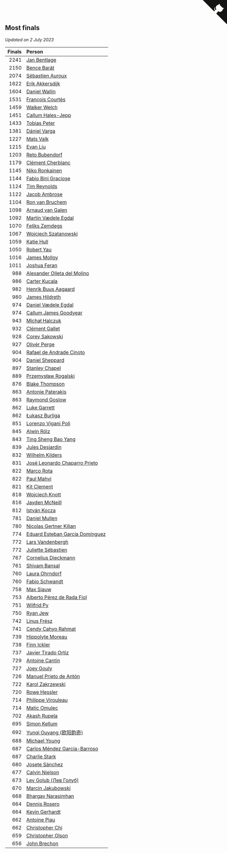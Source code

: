 ## Most finals

*Updated on  2 July 2023*

| Finals | Person |
| ---: | :--- |
| 2241 | [Jan Bentlage](https://www.worldcubeassociation.org/persons/2010BENT01) |
| 2150 | [Bence Barát](https://www.worldcubeassociation.org/persons/2008BARA01) |
| 2074 | [Sébastien Auroux](https://www.worldcubeassociation.org/persons/2008AURO01) |
| 1622 | [Erik Akkersdijk](https://www.worldcubeassociation.org/persons/2005AKKE01) |
| 1604 | [Daniel Wallin](https://www.worldcubeassociation.org/persons/2013WALL03) |
| 1531 | [François Courtès](https://www.worldcubeassociation.org/persons/2008COUR01) |
| 1459 | [Walker Welch](https://www.worldcubeassociation.org/persons/2011WELC01) |
| 1451 | [Callum Hales-Jepp](https://www.worldcubeassociation.org/persons/2012HALE01) |
| 1433 | [Tobias Peter](https://www.worldcubeassociation.org/persons/2014PETE03) |
| 1381 | [Dániel Varga](https://www.worldcubeassociation.org/persons/2008VARG01) |
| 1227 | [Mats Valk](https://www.worldcubeassociation.org/persons/2007VALK01) |
| 1215 | [Evan Liu](https://www.worldcubeassociation.org/persons/2009LIUE01) |
| 1203 | [Reto Bubendorf](https://www.worldcubeassociation.org/persons/2012BUBE01) |
| 1179 | [Clément Cherblanc](https://www.worldcubeassociation.org/persons/2014CHER05) |
| 1145 | [Niko Ronkainen](https://www.worldcubeassociation.org/persons/2010RONK01) |
| 1144 | [Fabio Bini Graciose](https://www.worldcubeassociation.org/persons/2010GRAC02) |
| 1124 | [Tim Reynolds](https://www.worldcubeassociation.org/persons/2005REYN01) |
| 1122 | [Jacob Ambrose](https://www.worldcubeassociation.org/persons/2010AMBR01) |
| 1104 | [Ron van Bruchem](https://www.worldcubeassociation.org/persons/2003BRUC01) |
| 1098 | [Arnaud van Galen](https://www.worldcubeassociation.org/persons/2006GALE01) |
| 1092 | [Martin Vædele Egdal](https://www.worldcubeassociation.org/persons/2013EGDA02) |
| 1070 | [Feliks Zemdegs](https://www.worldcubeassociation.org/persons/2009ZEMD01) |
| 1067 | [Wojciech Szatanowski](https://www.worldcubeassociation.org/persons/2011SZAT01) |
| 1059 | [Katie Hull](https://www.worldcubeassociation.org/persons/2010HULL01) |
| 1050 | [Robert Yau](https://www.worldcubeassociation.org/persons/2009YAUR01) |
| 1016 | [James Molloy](https://www.worldcubeassociation.org/persons/2011MOLL01) |
| 1011 | [Joshua Feran](https://www.worldcubeassociation.org/persons/2011FERA01) |
| 988 | [Alexander Olleta del Molino](https://www.worldcubeassociation.org/persons/2008OLLE01) |
| 986 | [Carter Kucala](https://www.worldcubeassociation.org/persons/2015KUCA01) |
| 982 | [Henrik Buus Aagaard](https://www.worldcubeassociation.org/persons/2006BUUS01) |
| 980 | [James Hildreth](https://www.worldcubeassociation.org/persons/2009HILD01) |
| 974 | [Daniel Vædele Egdal](https://www.worldcubeassociation.org/persons/2013EGDA01) |
| 974 | [Callum James Goodyear](https://www.worldcubeassociation.org/persons/2012GOOD02) |
| 943 | [Michał Halczuk](https://www.worldcubeassociation.org/persons/2006HALC01) |
| 932 | [Clément Gallet](https://www.worldcubeassociation.org/persons/2004GALL02) |
| 928 | [Corey Sakowski](https://www.worldcubeassociation.org/persons/2011SAKO01) |
| 927 | [Olivér Perge](https://www.worldcubeassociation.org/persons/2007PERG01) |
| 904 | [Rafael de Andrade Cinoto](https://www.worldcubeassociation.org/persons/2007CINO01) |
| 904 | [Daniel Sheppard](https://www.worldcubeassociation.org/persons/2009SHEP01) |
| 897 | [Stanley Chapel](https://www.worldcubeassociation.org/persons/2016CHAP04) |
| 889 | [Przemysław Rogalski](https://www.worldcubeassociation.org/persons/2013ROGA02) |
| 876 | [Blake Thompson](https://www.worldcubeassociation.org/persons/2010THOM03) |
| 863 | [Antonie Paterakis](https://www.worldcubeassociation.org/persons/2012PATE01) |
| 863 | [Raymond Goslow](https://www.worldcubeassociation.org/persons/2014GOSL01) |
| 862 | [Luke Garrett](https://www.worldcubeassociation.org/persons/2017GARR05) |
| 862 | [Łukasz Burliga](https://www.worldcubeassociation.org/persons/2013BURL01) |
| 851 | [Lorenzo Vigani Poli](https://www.worldcubeassociation.org/persons/2007POLI01) |
| 845 | [Alwin Rölz](https://www.worldcubeassociation.org/persons/2016ROLZ01) |
| 843 | [Ting Sheng Bao Yang](https://www.worldcubeassociation.org/persons/2008BAOY01) |
| 839 | [Jules Desjardin](https://www.worldcubeassociation.org/persons/2010DESJ01) |
| 832 | [Wilhelm Kilders](https://www.worldcubeassociation.org/persons/2010KILD02) |
| 831 | [José Leonardo Chaparro Prieto](https://www.worldcubeassociation.org/persons/2011CHAP01) |
| 822 | [Marco Rota](https://www.worldcubeassociation.org/persons/2009ROTA01) |
| 822 | [Paul Mahvi](https://www.worldcubeassociation.org/persons/2012MAHV01) |
| 821 | [Kit Clement](https://www.worldcubeassociation.org/persons/2008CLEM01) |
| 818 | [Wojciech Knott](https://www.worldcubeassociation.org/persons/2011KNOT01) |
| 816 | [Jayden McNeill](https://www.worldcubeassociation.org/persons/2012MCNE01) |
| 812 | [István Kocza](https://www.worldcubeassociation.org/persons/2005KOCZ01) |
| 781 | [Daniel Mullen](https://www.worldcubeassociation.org/persons/2016MULL04) |
| 780 | [Nicolas Gertner Kilian](https://www.worldcubeassociation.org/persons/2013GERT01) |
| 774 | [Eduard Esteban García Domínguez](https://www.worldcubeassociation.org/persons/2011EDUA01) |
| 772 | [Lars Vandenbergh](https://www.worldcubeassociation.org/persons/2003VAND01) |
| 772 | [Juliette Sébastien](https://www.worldcubeassociation.org/persons/2014SEBA01) |
| 767 | [Cornelius Dieckmann](https://www.worldcubeassociation.org/persons/2009DIEC01) |
| 761 | [Shivam Bansal](https://www.worldcubeassociation.org/persons/2011BANS02) |
| 760 | [Laura Ohrndorf](https://www.worldcubeassociation.org/persons/2009OHRN01) |
| 760 | [Fabio Schwandt](https://www.worldcubeassociation.org/persons/2014SCHW02) |
| 758 | [Max Siauw](https://www.worldcubeassociation.org/persons/2017SIAU02) |
| 753 | [Alberto Pérez de Rada Fiol](https://www.worldcubeassociation.org/persons/2011FIOL01) |
| 751 | [Wilfrid Py](https://www.worldcubeassociation.org/persons/2016PYWI01) |
| 750 | [Ryan Jew](https://www.worldcubeassociation.org/persons/2008JEWR01) |
| 742 | [Linus Frész](https://www.worldcubeassociation.org/persons/2011FRES01) |
| 741 | [Cendy Cahyo Rahmat](https://www.worldcubeassociation.org/persons/2010RAHM02) |
| 739 | [Hippolyte Moreau](https://www.worldcubeassociation.org/persons/2008MORE02) |
| 738 | [Finn Ickler](https://www.worldcubeassociation.org/persons/2012ICKL01) |
| 737 | [Javier Tirado Ortiz](https://www.worldcubeassociation.org/persons/2009TIRA01) |
| 729 | [Antoine Cantin](https://www.worldcubeassociation.org/persons/2010CANT02) |
| 727 | [Joey Gouly](https://www.worldcubeassociation.org/persons/2007GOUL01) |
| 726 | [Manuel Prieto de Antón](https://www.worldcubeassociation.org/persons/2015ANTO04) |
| 722 | [Karol Zakrzewski](https://www.worldcubeassociation.org/persons/2014ZAKR01) |
| 720 | [Rowe Hessler](https://www.worldcubeassociation.org/persons/2007HESS01) |
| 714 | [Philippe Virouleau](https://www.worldcubeassociation.org/persons/2008VIRO01) |
| 714 | [Matic Omulec](https://www.worldcubeassociation.org/persons/2010OMUL02) |
| 702 | [Akash Rupela](https://www.worldcubeassociation.org/persons/2012RUPE01) |
| 695 | [Simon Kellum](https://www.worldcubeassociation.org/persons/2016KELL12) |
| 692 | [Yunqi Ouyang (欧阳韵奇)](https://www.worldcubeassociation.org/persons/2007YUNQ01) |
| 688 | [Michael Young](https://www.worldcubeassociation.org/persons/2008YOUN02) |
| 687 | [Carlos Méndez García-Barroso](https://www.worldcubeassociation.org/persons/2010GARC02) |
| 687 | [Charlie Stark](https://www.worldcubeassociation.org/persons/2014STAR05) |
| 680 | [Josete Sánchez](https://www.worldcubeassociation.org/persons/2015SANC18) |
| 677 | [Calvin Nielson](https://www.worldcubeassociation.org/persons/2014NIEL03) |
| 673 | [Lev Golub (Лев Голуб)](https://www.worldcubeassociation.org/persons/2014HOLU01) |
| 670 | [Marcin Jakubowski](https://www.worldcubeassociation.org/persons/2007JAKU01) |
| 668 | [Bhargav Narasimhan](https://www.worldcubeassociation.org/persons/2011NARA02) |
| 664 | [Dennis Rosero](https://www.worldcubeassociation.org/persons/2010ROSE03) |
| 664 | [Kevin Gerhardt](https://www.worldcubeassociation.org/persons/2013GERH01) |
| 662 | [Antoine Piau](https://www.worldcubeassociation.org/persons/2008PIAU01) |
| 662 | [Christopher Chi](https://www.worldcubeassociation.org/persons/2014CHIC01) |
| 659 | [Christopher Olson](https://www.worldcubeassociation.org/persons/2009OLSO01) |
| 656 | [John Brechon](https://www.worldcubeassociation.org/persons/2010BREC01) |


<a href="https://github.com/jonatanklosko/wca_statistics" class="github-corner" aria-label="View source on Github"><svg width="80" height="80" viewBox="0 0 250 250" style="fill:#151513; color:#fff; position: absolute; top: 0; border: 0; right: 0;" aria-hidden="true"><path d="M0,0 L115,115 L130,115 L142,142 L250,250 L250,0 Z"></path><path d="M128.3,109.0 C113.8,99.7 119.0,89.6 119.0,89.6 C122.0,82.7 120.5,78.6 120.5,78.6 C119.2,72.0 123.4,76.3 123.4,76.3 C127.3,80.9 125.5,87.3 125.5,87.3 C122.9,97.6 130.6,101.9 134.4,103.2" fill="currentColor" style="transform-origin: 130px 106px;" class="octo-arm"></path><path d="M115.0,115.0 C114.9,115.1 118.7,116.5 119.8,115.4 L133.7,101.6 C136.9,99.2 139.9,98.4 142.2,98.6 C133.8,88.0 127.5,74.4 143.8,58.0 C148.5,53.4 154.0,51.2 159.7,51.0 C160.3,49.4 163.2,43.6 171.4,40.1 C171.4,40.1 176.1,42.5 178.8,56.2 C183.1,58.6 187.2,61.8 190.9,65.4 C194.5,69.0 197.7,73.2 200.1,77.6 C213.8,80.2 216.3,84.9 216.3,84.9 C212.7,93.1 206.9,96.0 205.4,96.6 C205.1,102.4 203.0,107.8 198.3,112.5 C181.9,128.9 168.3,122.5 157.7,114.1 C157.9,116.9 156.7,120.9 152.7,124.9 L141.0,136.5 C139.8,137.7 141.6,141.9 141.8,141.8 Z" fill="currentColor" class="octo-body"></path></svg></a><style>.github-corner:hover .octo-arm{animation:octocat-wave 560ms ease-in-out}@keyframes octocat-wave{0%,100%{transform:rotate(0)}20%,60%{transform:rotate(-25deg)}40%,80%{transform:rotate(10deg)}}@media (max-width:500px){.github-corner:hover .octo-arm{animation:none}.github-corner .octo-arm{animation:octocat-wave 560ms ease-in-out}}</style>
